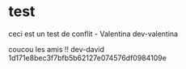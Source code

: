 # test


ceci est un test de conflit - Valentina
dev-valentina

coucou les amis !!
dev-david
1d171e8bec3f7bfb5b62127e074576df0984109e
